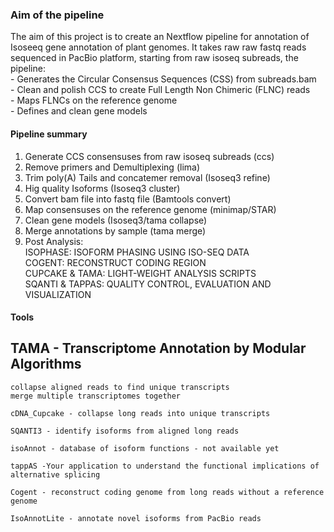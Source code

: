 <h3>Aim of the pipeline</h3>

The aim of this project is to create an Nextflow pipeline for annotation of Isoseeq gene annotation of plant genomes. It takes raw raw fastq reads sequenced in PacBio platform, starting from raw isoseq subreads, the pipeline:<br>
    - Generates the Circular Consensus Sequences (CSS) from subreads.bam<br/>
    - Clean and polish CCS to create Full Length Non Chimeric (FLNC) reads<br/>
    - Maps FLNCs on the reference genome<br/>
    - Defines and clean gene models<br/>

<h4>Pipeline summary</h4>

  1) Generate CCS consensuses from raw isoseq subreads (ccs)<br/>
  2) Remove primers and Demultiplexing (lima)<br/>
  3) Trim poly(A) Tails and concatemer removal (Isoseq3 refine)<br/>
  4) Hig quality Isoforms (Isoseq3 cluster)<br/>
  5) Convert bam file into fastq file (Bamtools convert)<br/>
  6) Map consensuses on the reference genome (minimap/STAR)<br/>
  7) Clean gene models (Isoseq3/tama collapse)<br/>
  8) Merge annotations by sample (tama merge)<br/>
  9) Post Analysis:<br/>
    ISOPHASE: ISOFORM PHASING USING ISO-SEQ DATA<br/>
    COGENT: RECONSTRUCT CODING REGION<br/>
    CUPCAKE & TAMA: LIGHT-WEIGHT ANALYSIS SCRIPTS<br/>
    SQANTI & TAPPAS: QUALITY CONTROL, EVALUATION AND VISUALIZATION<br/>

<h4>Tools</h4>
    <h2>TAMA - Transcriptome Annotation by Modular Algorithms</h2>

    collapse aligned reads to find unique transcripts
    merge multiple transcriptomes together

    cDNA_Cupcake - collapse long reads into unique transcripts

    SQANTI3 - identify isoforms from aligned long reads

    isoAnnot - database of isoform functions - not available yet

    tappAS -Your application to understand the functional implications of alternative splicing

    Cogent - reconstruct coding genome from long reads without a reference genome

    IsoAnnotLite - annotate novel isoforms from PacBio reads
